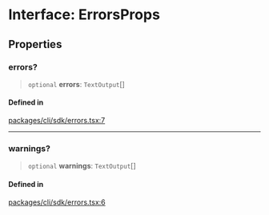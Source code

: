 # Interface: ErrorsProps

## Properties

### errors?

> `optional` **errors**: `TextOutput`[]

#### Defined in

[packages/cli/sdk/errors.tsx:7](https://github.com/andreisergiu98/baeta/blob/277f62f15bfdecc05d507a84e60b62e5bc08a747/packages/cli/sdk/errors.tsx#L7)

***

### warnings?

> `optional` **warnings**: `TextOutput`[]

#### Defined in

[packages/cli/sdk/errors.tsx:6](https://github.com/andreisergiu98/baeta/blob/277f62f15bfdecc05d507a84e60b62e5bc08a747/packages/cli/sdk/errors.tsx#L6)
